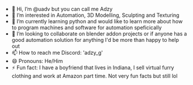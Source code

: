 - 👋 Hi, I’m @uadv but you can call me Adzy
- 👀 I’m interested in Automation, 3D Modelling, Sculpting and Texturing
- 🌱 I’m currently learning python and would like to learn more about how to program machines and software for automation speficically
- 💞️ I’m looking to collaborate on blender addon projects or if anyone has a good automation solution for anything I'd be more than happy to help out
- 📫 How to reach me Discord: 'adzy_g'
- 😄 Pronouns: He/Him
- ⚡ Fun fact: I have a boyfriend that lives in Indiana, I sell virtual furry clothing and work at Amazon part time. Not very fun facts but still lol
